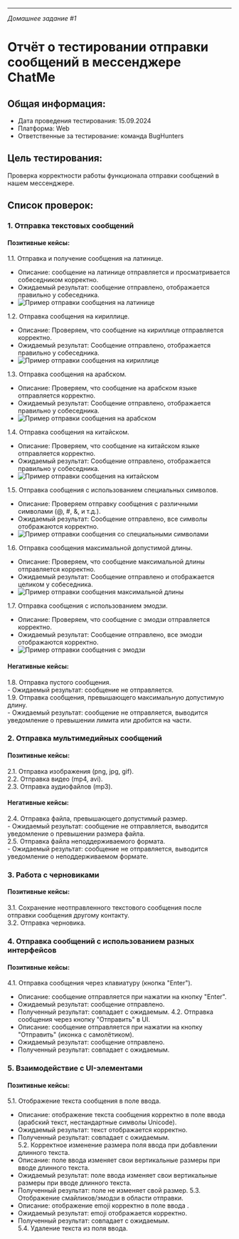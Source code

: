 --- 
_Домашнее задание #1_
# Отчёт о тестировании отправки сообщений в мессенджере ChatMe

## Общая информация:
- Дата проведения тестирования: 15.09.2024  
- Платформа: Web  
- Ответственные за тестирование: команда BugHunters  

## Цель тестирования:
Проверка корректности работы функционала отправки сообщений в нашем мессенджере.

## Список проверок:

### 1. Отправка текстовых сообщений

#### Позитивные кейсы:
   1.1. Отправка и получение сообщения на латинице.  
   - Описание: сообщение на латинице отправляется и просматривается собеседником корректно.
   - Ожидаемый результат: сообщение отправлено, отображается правильно у собеседника.
   - ![Пример отправки сообщения на латинице](ссылка_на_изображение_1)

1.2. Отправка сообщения на кириллице.  
   - Описание: Проверяем, что сообщение на кириллице отправляется корректно.
   - Ожидаемый результат: Сообщение отправлено, отображается правильно у собеседника.
   - ![Пример отправки сообщения на кириллице](ссылка_на_изображение_2)

1.3. Отправка сообщения на арабском.  
   - Описание: Проверяем, что сообщение на арабском языке отправляется корректно.
   - Ожидаемый результат: Сообщение отправлено, отображается правильно у собеседника.
   - ![Пример отправки сообщения на арабском](ссылка_на_изображение_3)

1.4. Отправка сообщения на китайском.  
   - Описание: Проверяем, что сообщение на китайском языке отправляется корректно.
   - Ожидаемый результат: Сообщение отправлено, отображается правильно у собеседника.
   - ![Пример отправки сообщения на китайском](ссылка_на_изображение_4)

1.5. Отправка сообщения с использованием специальных символов.  
   - Описание: Проверяем отправку сообщения с различными символами (@, #, &, и т.д.).
   - Ожидаемый результат: Сообщение отправлено, все символы отображаются корректно.
   - ![Пример отправки сообщения со специальными символами](ссылка_на_изображение_5)

1.6. Отправка сообщения максимальной допустимой длины.  
   - Описание: Проверяем, что сообщение максимальной длины отправляется корректно.
   - Ожидаемый результат: Сообщение отправлено и отображается целиком у собеседника.
   - ![Пример отправки сообщения максимальной длины](ссылка_на_изображение_6)

1.7. Отправка сообщения с использованием эмодзи.  
   - Описание: Проверяем, что сообщение с эмодзи отправляется корректно.
   - Ожидаемый результат: Сообщение отправлено, все эмодзи отображаются корректно.
   - ![Пример отправки сообщения с эмодзи](ссылка_на_изображение_7)

#### Негативные кейсы:
   1.8. Отправка пустого сообщения.  
       - Ожидаемый результат: сообщение не отправляется.  
   1.9. Отправка сообщения, превышающего максимальную допустимую длину.  
       - Ожидаемый результат: сообщение не отправляется, выводится уведомление о превышении лимита или дробится на части.  

### 2. Отправка мультимедийных сообщений

#### Позитивные кейсы:
   2.1. Отправка изображения (png, jpg, gif).  
   2.2. Отправка видео (mp4, avi).  
   2.3. Отправка аудиофайлов (mp3).  

#### Негативные кейсы:
   2.4. Отправка файла, превышающего допустимый размер.  
       - Ожидаемый результат: сообщение не отправляется, выводится уведомление о превышении размера файла.  
   2.5. Отправка файла неподдерживаемого формата.  
       - Ожидаемый результат: сообщение не отправляется, выводится уведомление о неподдерживаемом формате.  

### 3. Работа с черновиками

#### Позитивные кейсы:
   3.1. Сохранение неотправленного текстового сообщения после отправки сообщения другому контакту.  
   3.2. Отправка черновика.  

### 4. Отправка сообщений с использованием разных интерфейсов

#### Позитивные кейсы:
   4.1. Отправка сообщения через клавиатуру (кнопка "Enter").  
   - Описание: сообщение отправляется при нажатии на кнопку "Enter".
   - Ожидаемый результат: сообщение отправлено.
   - Полученный результат: совпадает с ожидаемым.
   4.2. Отправка сообщения через кнопку "Отправить" в UI.  
   - Описание: сообщение отправляется при нажатии на кнопку "Отправить" (иконка с самолётиком).
   - Ожидаемый результат: сообщение отправлено.
   - Полученный результат: совпадает с ожидаемым.

### 5. Взаимодействие с UI-элементами

#### Позитивные кейсы:
   5.1. Отображение текста сообщения в поле ввода.
   - Описание: отображение текста сообщения корректно в поле ввода (арабский текст, нестандартные символы Unicode).
   - Ожидаемый результат: текст отображается корректно.
   - Полученный результат: совпадает с ожидаемым.  
   5.2. Корректное изменение размера поля ввода при добавлении длинного текста.
   - Описание: поле ввода изменяет свои вертикальные размеры при вводе длинного текста.
   - Ожидаемый результат: поле ввода изменяет свои вертикальные размеры при вводе длинного текста.
   - Полученный результат: поле не изменяет свой размер. 
   5.3. Отображение смайликов/эмодзи в области отправки. 
   - Описание: отображение emoji корректно в поле ввода .
   - Ожидаемый результат: emoji отображается корректно.
   - Полученный результат: совпадает с ожидаемым.   
   5.4. Удаление текста из поля ввода.  
